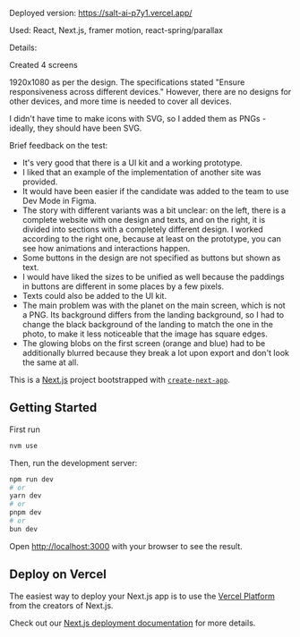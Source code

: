 Deployed version: https://salt-ai-p7y1.vercel.app/ 

Used: React, Next.js, framer motion, react-spring/parallax

Details:

Created 4 screens

1920x1080 as per the design. The specifications stated "Ensure responsiveness across different devices." However, there are no designs for other devices, and more time is needed to cover all devices.

I didn't have time to make icons with SVG, so I added them as PNGs - ideally, they should have been SVG.

Brief feedback on the test:

- It's very good that there is a UI kit and a working prototype.
- I liked that an example of the implementation of another site was provided.
- It would have been easier if the candidate was added to the team to use Dev Mode in Figma.
- The story with different variants was a bit unclear: on the left, there is a complete website with one design and texts, and on the right, it is divided into sections with a completely different design. I worked according to the right one, because at least on the prototype, you can see how animations and interactions happen.
- Some buttons in the design are not specified as buttons but shown as text.
- I would have liked the sizes to be unified as well because the paddings in buttons are different in some places by a few pixels.
- Texts could also be added to the UI kit.
- The main problem was with the planet on the main screen, which is not a PNG. Its background differs from the landing background, so I had to change the black background of the landing to match the one in the photo, to make it less noticeable that the image has square edges.
- The glowing blobs on the first screen (orange and blue) had to be additionally blurred because they break a lot upon export and don't look the same at all.

This is a [Next.js](https://nextjs.org/) project bootstrapped with [`create-next-app`](https://github.com/vercel/next.js/tree/canary/packages/create-next-app).

## Getting Started
First run 
```bash
nvm use
```

Then, run the development server:

```bash
npm run dev
# or
yarn dev
# or
pnpm dev
# or
bun dev
```

Open [http://localhost:3000](http://localhost:3000) with your browser to see the result.

## Deploy on Vercel

The easiest way to deploy your Next.js app is to use the [Vercel Platform](https://vercel.com/new?utm_medium=default-template&filter=next.js&utm_source=create-next-app&utm_campaign=create-next-app-readme) from the creators of Next.js.

Check out our [Next.js deployment documentation](https://nextjs.org/docs/deployment) for more details.
